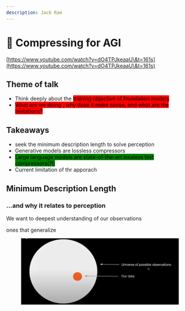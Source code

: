 ```yaml
---
description: Jack Rae
---
```


# 🧠 Compressing for AGI

[https://www.youtube.com/watch?v=dO4TPJkeaaU\&t=161s](https://www.youtube.com/watch?v=dO4TPJkeaaU\&t=161s)

## Theme of talk

* Think deeply about the <mark style="background-color:red;">training objective of foundation models</mark>
* <mark style="background-color:red;">What are we doing , why dose it make sense, and what are the limitations?</mark>

## Takeaways

* seek the minimum description length to solve perception
* Generative models are lossless compressors
* <mark style="background-color:green;">Large language models are state-of-the-art lossless text compressors(?!)</mark>
* Current limitation of thr apporach

## Minimum Description Length&#x20;

### ...and why it relates to perception

We want to deepest understanding of our observations

ones that generalize

<figure><img src="../../.gitbook/assets/img_v2_51408b25-2ef4-4a83-b03b-77137b87b63g.jpg" alt="" width="563"><figcaption></figcaption></figure>







